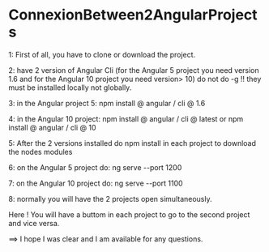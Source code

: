 # ConnexionBetween2AngularProjects

1: First of all, you have to clone or download the project.

2: have 2 version of Angular Cli (for the Angular 5 project you need version 1.6 and for the Angular 10 project you need version> 10) do not do -g !! they must be installed locally not globally.

3: in the Angular project 5: npm install @ angular / cli @ 1.6

4: in the Angular 10 project: npm install @ angular / cli @ latest or npm install @ angular / cli @ 10

5: After the 2 versions installed do npm install in each project to download the nodes modules

6: on the Angular 5 project do: ng serve --port 1200

7: on the Angular 10 project do: ng serve --port 1100

8: normally you will have the 2 projects open simultaneously.

Here ! You will have a buttom in each project to go to the second project and vice versa.

==> I hope I was clear and I am available for any questions.
